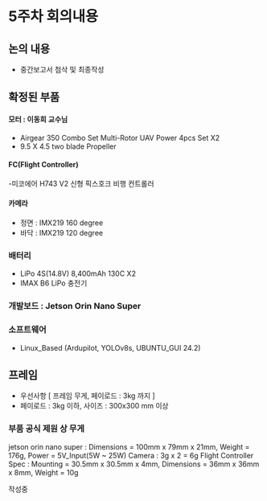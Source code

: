 # 5주차 회의내용

## 논의 내용
- 중간보고서 첨삭 및 최종작성

## 확정된 부품

#### 모터 : 이동희 교수님 
- Airgear 350 Combo Set Multi-Rotor UAV Power 4pcs Set X2
- 9.5 X 4.5 two blade Propeller
  
#### FC(Flight Controller)
-미코에어 H743 V2 신형 픽스호크 비행 컨트롤러

#### 카메라
- 정면 : IMX219 160 degree
- 바닥 : IMX219 120 degree

### 배터리 
- LiPo 4S(14.8V) 8,400mAh 130C X2 
- IMAX B6 LiPo 충전기

### 개발보드 :  Jetson Orin Nano Super

### 소프트웨어
- Linux_Based (Ardupilot, YOLOv8s, UBUNTU_GUI 24.2)

## 프레임
- 우선사항 [ 프레임 무게, 페이로드 : 3kg 까지 ]
- 페이로드 : 3kg 이하, 사이즈 : 300x300 mm 이상

### 부품 공식 제원 상 무게
jetson orin nano super : Dimensions = 100mm x 79mm x 21mm, Weight = 176g, Power = 5V_Input(5W ~ 25W)
Camera : 3g x 2 = 6g
Flight Controller Spec : Mounting = 30.5mm x 30.5mm x 4mm, Dimensions = 36mm x 36mm x 8mm, Weight = 10g

작성중
